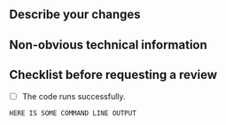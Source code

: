 <!---
Please write your PR name in the present imperative tense. Examples of that tense are:
"Fix issue in the dispatcher where…", "Improve our handling of…", etc.

For more information on Pull Requests, you can reference here:
https://success.vanillaforums.com/kb/articles/228-using-pull-requests-to-contribute
-->
## Describe your changes


## Non-obvious technical information


## Checklist before requesting a review
<!---
These are suggested things you could add, but what you add will be dependent on
your repository's standards.
--->
- [ ] The code runs successfully.

```console
HERE IS SOME COMMAND LINE OUTPUT
```
